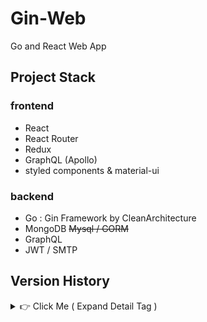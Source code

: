 # Gin-Web
Go and React Web App

## Project Stack
### frontend
- React
- React Router
- Redux
- GraphQL (Apollo)
- styled components & material-ui

### backend
- Go : Gin Framework by CleanArchitecture
- MongoDB ~~Mysql / GORM~~
- GraphQL
- JWT / SMTP

## Version History
<details> 
    <summary> 👉 Click Me  ( Expand Detail Tag )</summary>

### Gin-Web (tag : v0.2.0)
- client :
    - router page 구조 변경/ header subject 동작 개선 / 버그 수정
    - MarkDown
        - editor : react-simplemde-editor
        - renderer : react-markdown
            - remark-gfm / rehype-raw /SyntaxHighlighter / style 정의
    - snackbar 구현 : notistack
    
- server :
    - MongoDB id 대신 _id 사용
    - sequence 구현
        1. create sequence collection
        2. auto increament 
        3. type : int64 / NumberLong()
        4. findOneAndUpdate, findOneAndReplace ← ~~findAndModify~~

### Gin-Web (tag : v0.1.9)
- testData 대신 모두 MongoDB 데이터로 변경

### Gin-Web (tag : v0.1.8)
- server : CORS Middleware 생성
- client : yarn add apollo-boost graphgql @react-apollo
    - Menu - server data load

### Gin-Web (tag : v0.1.7)
- server
    - AS-IS : Mysql / RESTful
    - TO-BE : MongoDB / GraphQL
- GraphQL
    - graphql : ggithub.com/graphql-go/graphql
    - graphql hadnler : gogithub.com/graphql-go/handler
    - ~~gqlgen : github.com/99designs/gqlgen~~
        - gqlgen 은 schema 만으로 generated 작업을 수행해주어 매우 편리하다.
        - 다만, 나의 목적에 부합하지 않았다. 정해진 규격이 있어서 오히려 커스텀하는데 비용이 소비된다.
    - cleanArchitecutre
        - repository - service - resolver  - schema - gql handler 구조
    - bson
        - bson.D / bson.M / bson.E / bson.A

    ```plain
    [or search]
    data, err := r.db.Find(context.TODO(), bson.M{"$or": []bson.M{{"title": title}, {"id": id}}})
    
    [like search]
    data, err := r.db.Find(context.TODO(), bson.M{"title": bson.M{"$regex": title}})

    [like search + 대소문자 구분 X]
    data, err := r.db.Find(context.TODO(), bson.M{"title": bson.M{"$regex": title, "$options": "i"}})

    ```

### Gin-Web (tag : v0.1.6)
- server : db connection 방식 변경
    - The connection is only done once

### Gin-Web (tag : v0.1.5)
- VanillaJS 코드를 React-Router-dom Hook 으로 대체
    - page - container - component 연결

### Gin-Web (tag : v0.1.4)
- SpeedDialog 추가

### Gin-Web (tag : v0.1.3)
- header subject 동작 개선
- useEffect(componentWillUnmount) 에서의 removeEventListener
- catching bug O_O

### Gin-Web (tag : v0.1.2)
- Hook 으로 대체
    - connect -> useSelector, useDispatch
    - store.subscribe -> useEffect
- Hook 최적화
    - useSelector
        - a) 독립 선언
        - b) shallowEqual
    - useEffect
        - 의존성배열없이 componentDidMount 처럼 동작 하기위한 변수(꽁수?) 추가

### Gin-Web (tag : v0.1.1)
- useEffect expression
```plain
    - componentDidMount
        useEffect(() => {
            do();
         }, []);

    - componentDidUpdate
         useEffect(() => {
            do();
         }, [state]);

    - componentWillUnmount 
        useEffect(() => {
            do();
            return () => {
                finish();
            }
         });
```

### Gin-Web (tag : v0.1.0)
- router 및 SideBar 추가 작업

### Gin-Web (tag : v0.0.9)
- redux 및 sidebar hidden/expand 작업

### Gin-Web (tag : v0.0.8)
- 블로그로 컨셉 변경
    - 뼈대 생성
    - styled component 기반에 약간의 material-ui 를 곁들인...

### Gin-Web (tag : v0.0.7.2)
- Using yarn instead of npm

    ![ex_screenshot](./server/docs/react_structure.PNG)

### Gin-Web (tag : v0.0.7.1)
- Refactoring : Folder Structure

### Gin-Web (tag : v0.0.7)
- kakao api Login 구현
    - kakao 토큰 발급확인 후, 자체 JWT 로그인 진행
- Logout 구현

### Gin-Web (tag : v0.0.6)
- 로그인 기능 구현 완료
    - signup 후 email 인증 (google uuid를 인증키값으로 사용)

### Gin-Web (tag : v0.0.5)
- JWT을 통한 로그인 적용
    - http only Cookie
    - *CSRF Defence 대책 필요*

### Gin-Web (tag : v0.0.4)
- CleanArchitecutre 적용
- DB 연동
    - gorm / mysql / read config env
    - *gorm 의 TableName 메서드가 필요이상으로 여러번 호출되는 문제를 보임*

### Gin-Web (tag : v0.0.3)
- CleanArchitecture 로 변경중
- ajax 로 동작하는 article 제거버튼 추가

### Gin-Web (tag : v0.0.2)
- request의 accept header 별로 처리해줄 redner 함수 추가
- middleware 디렉토리 생성 ( gin.Default() 에서 gin.New() 로 변경 )
    - Logging 추가
    - basic auth 추가
    - ~~req/res 디버깅을 위한 gindump 추가~~

### Gin-Web (tag : v0.0.1)
- 각 언론사의 뉴스기사를 스크랩하여, 원하는 키워드별로 정리해서 보여주는 website 계획
    - 하나의 키워드에 대하여 여러 언론사의 기사를 비교하여 볼수 있다.
- directorty  재구성
    - router / controller / service / model
    - main router 에서 각 router group을 init 하도록 구성
    
    ![ex_screenshot](./server/docs/dir_remake.png)

## initial commit
- directory structure 임시 생성

    ![ex_screenshot](./server/docs/directory.png)

</details>
